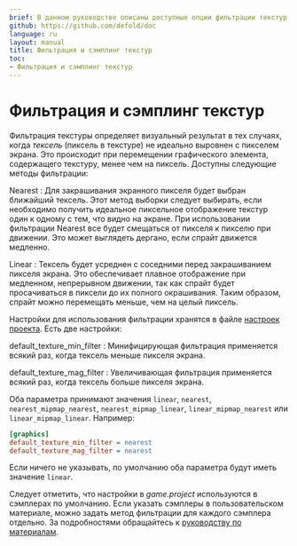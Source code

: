 ```yaml
---
brief: В данном руководстве описаны доступные опции фильтрации текстур при рендеринге графики.
github: https://github.com/defold/doc
language: ru
layout: manual
title: Фильтрация и сэмплинг текстур
toc:
- Фильтрация и сэмплинг текстур
---
```


# Фильтрация и сэмплинг текстур

Фильтрация текстуры определяет визуальный результат в тех случаях, когда _тексель_ (пиксель в текстуре) не идеально выровнен с пикселем экрана. Это происходит при перемещении графического элемента, содержащего текстуру, менее чем на пиксель. Доступны следующие методы фильтрации:

Nearest
: Для закрашивания экранного пикселя будет выбран ближайший тексель. Этот метод выборки следует выбирать, если необходимо получить идеальное пиксельное отображение текстур один к одному с тем, что видно на экране. При использовании фильтрации Nearest все будет смещаться от пикселя к пикселю при движении. Это может выглядеть дергано, если спрайт движется медленно.

Linear
: Тексель будет усреднен с соседними перед закрашиванием пикселя экрана. Это обеспечивает плавное отображение при медленном, непрерывном движении, так как спрайт будет просачиваться в пиксели до их полного окрашивания. Таким образом, спрайт можно перемещать меньше, чем на целый пиксель.

Настройки для использования фильтрации хранятся в файле [настроек проекта](/ru/manuals/project-settings/#graphics). Есть две настройки:

default_texture_min_filter
: Минифицирующая фильтрация применяется всякий раз, когда тексель меньше пикселя экрана.

default_texture_mag_filter
: Увеличивающая фильтрация применяется всякий раз, когда тексель больше пикселя экрана.

Оба параметра принимают значения `linear`, `nearest`, `nearest_mipmap_nearest`, `nearest_mipmap_linear`, `linear_mipmap_nearest` или `linear_mipmap_linear`. Например:

```ini
[graphics]
default_texture_min_filter = nearest
default_texture_mag_filter = nearest
```

Если ничего не указывать, по умолчанию оба параметра будут иметь значение `linear`.

Следует отметить, что настройки в *game.project* используются в сэмплерах по умолчанию. Если указать сэмплеры в пользовательском материале, можно задать метод фильтрации для каждого сэмплера отдельно. За подробностями обращайтесь к [руководству по материалам](/ru/manuals/material/).